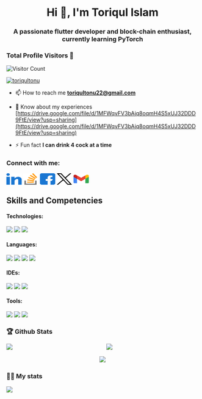 <h1 align="center">Hi 👋, I'm Toriqul Islam</h1>
<h3 align="center">A passionate flutter developer and block-chain enthusiast, currently learning PyTorch</h3>

### Total Profile Visitors 👀
<img src="https://profile-counter.glitch.me/toriqultonu/count.svg" alt="Visitor Count"/>


<p align="left"> <a href="https://github.com/ryo-ma/github-profile-trophy"><img src="https://github-profile-trophy.vercel.app/?username=toriqultonu" alt="toriqultonu" /></a> </p>


- 📫 How to reach me **toriqultonu22@gmail.com**

- 📄 Know about my experiences [https://drive.google.com/file/d/1MFWqvFV3bAjq8oqmH4S5xUJ32DDD9FtE/view?usp=sharing](https://drive.google.com/file/d/1MFWqvFV3bAjq8oqmH4S5xUJ32DDD9FtE/view?usp=sharing)

- ⚡ Fun fact **I can drink 4 cock at a time**

<h3 align="left">Connect with me:</h3>
<p align="left">
<a href="https://www.linkedin.com/in/toriqul-islam-t-9b6000133/" target="blank"><img align="center" src="https://raw.githubusercontent.com/toriqultonu/toriqultonu/2c16126847f49da858aa6040722b57b8d9ed20f6/svgs/linked-in-alt.svg" alt="toriqul islam tonu" height="30" width="40" /></a>
<a href="https://stackoverflow.com/users/toriqultonu" target="blank"><img align="center" src="https://raw.githubusercontent.com/toriqultonu/toriqultonu/2c16126847f49da858aa6040722b57b8d9ed20f6/svgs/stack-overflow.svg" alt="toriqultonu" height="30" width="40" /></a>
<a href="https://www.facebook.com/toriqul.tonu" target="blank"><img align="center" src="https://raw.githubusercontent.com/toriqultonu/toriqultonu/2c16126847f49da858aa6040722b57b8d9ed20f6/svgs/facebook.svg" alt="toriqul islam tonu" height="30" width="40" /></a>
<a href="https://twitter.com/ToriqulTonu" target="blank"><img align="center" src="https://raw.githubusercontent.com/toriqultonu/toriqultonu/2c16126847f49da858aa6040722b57b8d9ed20f6/svgs/logo-x-twitter.svg" height="30" width="40" /></a>
<a href="mailto:toriqultonu22@gmail.com" target="blank"><img align="center" src="https://raw.githubusercontent.com/toriqultonu/toriqultonu/2c16126847f49da858aa6040722b57b8d9ed20f6/svgs/google-gmail.svg" height="30" width="40" /></a>
</p>

## Skills and Competencies

#### Technologies:
[<img height="25" src="https://img.shields.io/badge/-SpringBoot-001100?style=flat-square&logo=springboot" />][SpringBoot]
[<img height="25" src="https://img.shields.io/badge/-Flutter-42A5F5?style=flat-square&logo=flutter" />][Flutter]
[<img height="25" src="https://img.shields.io/badge/-Pytorch-001111?style=flat-square&logo=pytorch" />][Pytorch]

#### Languages:
[<img height="25" src="https://img.shields.io/badge/-Cpp-044F88?style=flat-square&logo=cplusplus" />][Cpp]
[<img height="25" src="https://img.shields.io/badge/-Java-2233EE?style=flat-square&logo=java" />][Java]
[<img height="25" src="https://img.shields.io/badge/-Python-FFFF00?style=flat-square&logo=python" />][Python]
[<img height="25" src="https://img.shields.io/badge/-Dart-4597CE?style=flat-square&logo=dart" />][Dart]

#### IDEs:
[<img height="25" src="https://img.shields.io/badge/-Android%20Studio-3333AA?style=flat-square&logo=android-studio" />][Android Studio]
[<img height="25" src="https://img.shields.io/badge/-IntelliJ%20IDEA-000000?style=flat-square&logo=intellij-idea" />][IntelliJ IDEA]
[<img height="25" src="https://img.shields.io/badge/-Jupyter-EEFFFF?style=flat-square&logo=jupyter" />][Jupyter]

#### Tools:
[<img height="25" src="https://img.shields.io/badge/-Git-EEFFFF?style=flat-square&logo=git" />][Git]
[<img height="25" src="https://img.shields.io/badge/-Github-222233?style=flat-square&logo=github" />][Github]
[<img height="25" src="https://img.shields.io/badge/-Firebase-1BAEEB?style=flat-square&logo=firebase" />][Firebase]

[SpringBoot]:https://img.shields.io/badge/-SpringBoot-001100?style=flat-square&logo=springboot
[Flutter]:https://img.shields.io/badge/-Flutter-42A5F5?style=flat-square&logo=flutter
[Pytorch]:https://img.shields.io/badge/-Pytorch-001111?style=flat-square&logo=pytorch

[Cpp]:https://img.shields.io/badge/-Cpp-044F88?style=flat-square&logo=cplusplus
[Java]:https://img.shields.io/badge/-Java-2233EE?style=flat&logo=java
[Python]:https://img.shields.io/badge/-Python-FFFF00?style=flat&logo=python
[Dart]:https://img.shields.io/badge/-Dart-4597CE?style=flat-square&logo=dart

[Android Studio]:https://img.shields.io/badge/-Android%20Studio-117711?style=flat&logo=android-studio
[IntelliJ IDEA]:https://img.shields.io/badge/-IntelliJ%20IDEA-000000?style=flat&logo=intellij-idea
[Jupyter]:https://img.shields.io/badge/-Jupyter-EEFFFF?style=flat&logo=jupyter

[Git]:https://img.shields.io/badge/-Git-EEFFFF?style=flat&logo=git
[Github]:https://img.shields.io/badge/-Github-222233?style=flat&logo=github
[Firebase]:https://img.shields.io/badge/-Firebase-1BAEEB?style=flat&logo=firebase


<!-- <p><img align="left" src="https://github-readme-stats.vercel.app/api/top-langs?username=toriqultonu&show_icons=true&locale=en&layout=compact" alt="toriqultonu" /></p> -->

### 🏆 Github Stats

  <img  src="https://github-readme-stats.vercel.app/api?username=toriqultonu&show_icons=true&hide_border=true&theme=dark" width="48%" align="right" >
  <img  src="https://github-readme-streak-stats.herokuapp.com/?user=toriqultonu&theme=dark&show_icons=true&hide_border=true" width="48%" >

  <p align="center">
    <img src = "https://github-readme-stats.vercel.app/api/top-langs/?username=toriqultonu&theme=dark&show_icons=true&hide_border=true&layout=compact" width="48%"/>
  </p>

<!-- <p>&nbsp;<img align="center" src="https://github-readme-stats.vercel.app/api?username=toriqultonu&show_icons=true&locale=en" alt="toriqultonu" /></p>

<p><img align="center" src="https://github-readme-streak-stats.herokuapp.com/?user=toriqultonu&" alt="toriqultonu" /></p> -->

### 👨‍💻 My stats
<img src = "https://metrics.lecoq.io/toriqultonu?template=classic&base.header=0&base.activity=0&base.community=0&base.repositories=0&base.metadata=0&isocalendar=1&achievements=1&stackoverflow=1&people=1&isocalendar.duration=full-year&people.limit=28&people.size=28&people.types=followers&people.identicons=false&people.shuffle=false&achievements.threshold=C&achievements.secrets=true&achievements.limit=0&stackoverflow.user=11928455&stackoverflow.sections=answers-top%2C%20questions-recent&stackoverflow.limit=2&stackoverflow.lines=4&stackoverflow.lines.snippet=2&config.timezone=Asia%2FDhaka"/>
